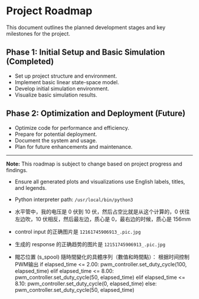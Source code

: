 # Project Roadmap

This document outlines the planned development stages and key milestones for the project.

## Phase 1: Initial Setup and Basic Simulation (Completed)

-   Set up project structure and environment.
-   Implement basic linear state-space model.
-   Develop initial simulation environment.
-   Visualize basic simulation results.

## Phase 2: Optimization and Deployment (Future)

-   Optimize code for performance and efficiency.
-   Prepare for potential deployment.
-   Document the system and usage.
-   Plan for future enhancements and maintenance.

---

**Note:** This roadmap is subject to change based on project progress and findings.
*   Ensure all generated plots and visualizations use English labels, titles, and legends.
*   Python interpreter path: `/usr/local/bin/python3`
*   水平管中，我的电压是 0 伏到 10 伏，然后占空比就是从这个计算的，0 伏往左边吹，10 伏相反，然后最左边，质心是 0，最右边的时候，质心是 156mm
*   control input 的正确图片是 `12161745906913_.pic.jpg`
*   生成的 response 的正确趋势的图片是 `12151745906913_.pic.jpg`

*   閥芯位置 (s_spool) 隨時間變化的具體序列（數值和時間點）：  根据时间控制PWM输出
            if  elapsed_time <= 2.00:
                pwm_controller.set_duty_cycle(100, elapsed_time)
            elif elapsed_time <= 8.00:
                pwm_controller.set_duty_cycle(50, elapsed_time)
            elif elapsed_time <= 8.10:
                pwm_controller.set_duty_cycle(0, elapsed_time)
            else:
                pwm_controller.set_duty_cycle(50, elapsed_time)
